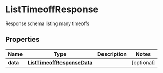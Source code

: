 

# ListTimeoffResponse

Response schema listing many timeoffs

## Properties

| Name | Type | Description | Notes |
|------------ | ------------- | ------------- | -------------|
|**data** | [**ListTimeoffResponseData**](ListTimeoffResponseData.md) |  |  [optional] |



